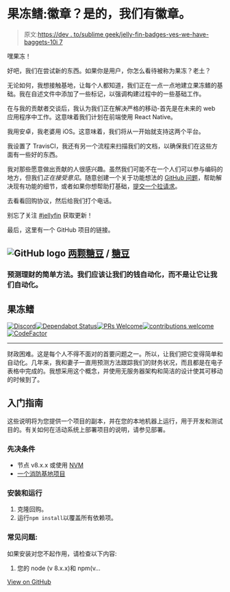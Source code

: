 # 果冻鳍:徽章？是的，我们有徽章。

> 原文:[https://dev . to/sublime geek/jelly-fin-badges-yes-we-have-baggets-10i 7](https://dev.to/sublimegeek/jelly-fin-badges-yes-we-have-badges-10i7)

嘿果冻！

好吧，我们在尝试新的东西。如果你是用户，你怎么看待被称为果冻？老土？

无论如何，我想接触基地，让每个人都知道，我们正在一点一点地建立果冻鳍的基础。我在自述文件中添加了一些标记，以强调构建过程中的一些基础工作。

在与我的贡献者交谈后，我认为我们正在解决严格的移动-首先是在未来的 web 应用程序中工作。这意味着我们计划在前端使用 React Native。

我用安卓，我老婆用 iOS。这意味着，我们将从一开始就支持这两个平台。

我设置了 TravisCI，我还有另一个流程来扫描我们的文档，以确保我们在这些方面有一些好的东西。

我对那些愿意做出贡献的人很感兴趣。虽然我们可能不在一个人们可以参与编码的地方，但我们*正在接受意见*。随意创建一个关于功能想法的 [GitHub 问题](https://github.com/jonathan-irvin/jelly-fin/issues)，帮助解决现有功能的细节，或者如果你想帮助打基础，[提交一个拉请求](https://github.com/jonathan-irvin/jelly-fin/pulls)。

去看看回购协议，然后给我们打个电话。

别忘了关注 [#jellyfin](https://dev.to/t/jellyfin) 获取更新！

最后，这里有一个 GitHub 项目的链接。

## ![GitHub logo](../Images/75095a8afc1e0f207cda715962e75c8d.png) [两颗糖豆](https://github.com/two-jelly-beans) / [糖豆](https://github.com/two-jelly-beans/jelly-fin)

### 预测理财的简单方法。我们应该让我们的钱自动化，而不是让它让我们自动化。

<article class="markdown-body entry-content container-lg" itemprop="text">

# 果冻鳍

[![Discord](../Images/18ed2bd3cb79593457ff0a9783c505e2.png)](https://discord.gg/xveZ3FT)[![Dependabot Status](../Images/b8d93cda256dbd6fa96dc23ee96f70b8.png)](https://dependabot.com)[![PRs Welcome](../Images/77e5e739e565e3bae6f254c71942e578.png)](http://makeapullrequest.com)[![contributions welcome](../Images/e4ad4c94284015e0ac8556b1b429bc62.png)](https://github.com/jelly-fin/jelly-fin/issues)[![CodeFactor](../Images/1f75abfb0b00a1123b953dbc85562b40.png)](https://www.codefactor.io/repository/github/jelly-fin/jelly-fin)

* * *

财政困难。这是每个人不得不面对的首要问题之一。所以，让我们把它变得简单和自动化。几年来，我和妻子一直用预测方法跟踪我们的财务状况，而且都是在电子表格中完成的。我想采用这个概念，并使用无服务器架构和简洁的设计使其可移动的时候到了。

## 入门指南

这些说明将为您提供一个项目的副本，并在您的本地机器上运行，用于开发和测试目的。有关如何在活动系统上部署项目的说明，请参见部署。

### 先决条件

*   节点 v8.x.x 或使用 [NVM](https://github.com/creationix/nvm#installation)
*   [一个消防基地项目](https://firebase.google.com/console)

### 安装和运行

1.  克隆回购。
2.  运行`npm install`以覆盖所有依赖项。

### 常见问题:

如果安装对您不起作用，请检查以下内容:

1.  您的 node (v 8.x.x)和 npm(v…

</article>

[View on GitHub](https://github.com/two-jelly-beans/jelly-fin)